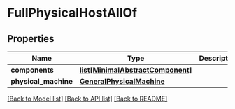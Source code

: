 # FullPhysicalHostAllOf

## Properties
Name | Type | Description | Notes
------------ | ------------- | ------------- | -------------
**components** | [**list[MinimalAbstractComponent]**](MinimalAbstractComponent.md) |  | [optional] 
**physical_machine** | [**GeneralPhysicalMachine**](GeneralPhysicalMachine.md) |  | [optional] 

[[Back to Model list]](../README.md#documentation-for-models) [[Back to API list]](../README.md#documentation-for-api-endpoints) [[Back to README]](../README.md)


